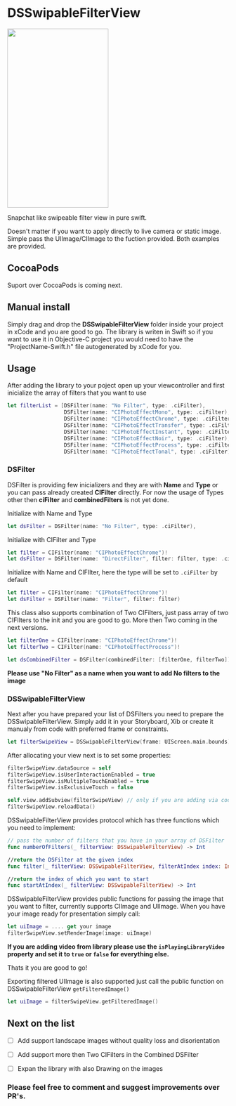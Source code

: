 # DSSwipableFilterView

<img src="preview.gif" width="230" height="408" />

Snapchat like swipeable filter view in pure swift.

Doesn't matter if you want to apply directly to live camera or static image. Simple pass the UIImage/CIImage to the fuction provided.  Both examples are provided.


## CocoaPods

Suport over CocoaPods is coming next.


## Manual install

Simply drag and drop the **DSSwipableFilterView** folder inside your project in xCode and you are good to go. The library is writen in Swift so if you want to use it in Objective-C project you would need to have the "ProjectName-Swift.h" file autogenerated by xCode for you.


## Usage

After adding the library to your poject open up your viewcontroller and first inicialize the array of filters that you want to use

```Swift
let filterList = [DSFilter(name: "No Filter", type: .ciFilter),
                  DSFilter(name: "CIPhotoEffectMono", type: .ciFilter),
                  DSFilter(name: "CIPhotoEffectChrome", type: .ciFilter),
                  DSFilter(name: "CIPhotoEffectTransfer", type: .ciFilter),
                  DSFilter(name: "CIPhotoEffectInstant", type: .ciFilter),
                  DSFilter(name: "CIPhotoEffectNoir", type: .ciFilter),
                  DSFilter(name: "CIPhotoEffectProcess", type: .ciFilter),
                  DSFilter(name: "CIPhotoEffectTonal", type: .ciFilter)]
```

### DSFilter

DSFilter is providing few inicializers and they are with **Name** and **Type** or you can pass already created **CIFilter** directly. For now the usage of Types other then **ciFilter** and **combinedFilters**  is not yet done.

Initialize with Name and Type
```Swift
let dsFilter = DSFilter(name: "No Filter", type: .ciFilter),
```
Initialize with CIFilter and Type
```Swift
let filter = CIFilter(name: "CIPhotoEffectChrome")!
let dsFilter = DSFilter(name: "DirectFilter", filter: filter, type: .ciFilter)
```
Initialize with Name and CIFIlter, here the type will be set to `.ciFilter` by default
```Swift
let filter = CIFilter(name: "CIPhotoEffectChrome")!
let dsFilter = DSFilter(name: "Filter", filter: filter)
```
This class also supports combination of Two CIFilters, just pass array of two CIFIlters to the init and you are good to go. More then Two coming in the next versions.

```Swift
let filterOne = CIFilter(name: "CIPhotoEffectChrome")!
let filterTwo = CIFilter(name: "CIPhotoEffectProcess")!

let dsCombinedFilter = DSFilter(combinedFilter: [filterOne, filterTwo])
```
**Please use "No Filter" as a name when you want to add No filters to the image**

### DSSwipableFilterView

Next after you have prepared your list of DSFilters you need to prepare the DSSwipableFilterView. Simply add it in your Storyboard, Xib or create it manualy from code with preferred frame or constraints.

```Swift
let filterSwipeView = DSSwipableFilterView(frame: UIScreen.main.bounds)
```
After allocating your view next is to set some properties:
```Swift
filterSwipeView.dataSource = self
filterSwipeView.isUserInteractionEnabled = true
filterSwipeView.isMultipleTouchEnabled = true
filterSwipeView.isExclusiveTouch = false

self.view.addSubview(filterSwipeView) // only if you are adding via code
filterSwipeView.reloadData()
```
DSSwipableFilterView provides protocol which has three functions which you need to implement:
```Swift
// pass the number of filters that you have in your array of DSFilter
func numberOfFilters(_ filterView: DSSwipableFilterView) -> Int

//return the DSFilter at the given index
func filter(_ filterView: DSSwipableFilterView, filterAtIndex index: Int) -> DSFilter

//return the index of which you want to start
func startAtIndex(_ filterView: DSSwipableFilterView) -> Int
```

DSSwipableFilterView provides public functions for passing the image that you want to filter, currently supports CIImage and UIImage. When you have your image ready for presentation simply call:
```Swift
let uiImage = .... get your image
filterSwipeView.setRenderImage(image: uiImage)
```

**If you are adding video from library please use the `isPlayingLibraryVideo` property and set it to `true` or `false` for everything else.**

Thats it you are good to go!

Exporting filtered UIImage is also supported just call the public function on DSSwipableFilterView `getFilteredImage() `
```Swift
let uiImage = filterSwipeView.getFilteredImage()
```


## Next on the list

- [ ] Add support landscape images without quality loss and disorientation
- [ ] Add support more then Two CIFilters in the Combined DSFilter
- [ ] Expan the library with also Drawing on the images



### Please feel free to comment and suggest improvements over PR's. 

